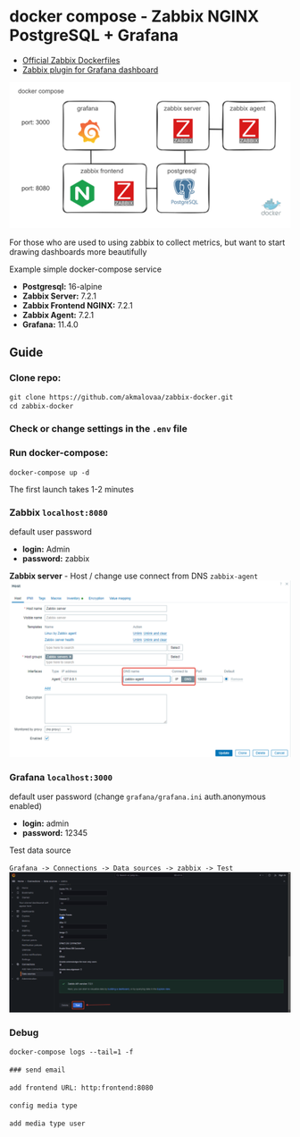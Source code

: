 # docker compose - Zabbix NGINX PostgreSQL + Grafana

- [Official Zabbix Dockerfiles](https://github.com/zabbix/zabbix-docker)
- [Zabbix plugin for Grafana dashboard](https://github.com/grafana/grafana-zabbix)

![scheme](./.images/scheme.excalidraw.png)

For those who are used to using zabbix to collect metrics, but want to start drawing dashboards more beautifully

Example simple docker-compose service

- **Postgresql:** 16-alpine
- **Zabbix Server:** 7.2.1
- **Zabbix Frontend NGINX:** 7.2.1
- **Zabbix Agent:** 7.2.1
- **Grafana:** 11.4.0

## Guide

### Clone repo:

```
git clone https://github.com/akmalovaa/zabbix-docker.git
cd zabbix-docker
```

### Check or change settings in the `.env` file

### Run docker-compose:

```
docker-compose up -d
```

The first launch takes 1-2 minutes

### Zabbix `localhost:8080`

default user password

- **login:** Admin
- **password:** zabbix

**Zabbix server** - Host / change use connect from DNS `zabbix-agent`
![zabbix-agent](./.images/zabbix-agent-settings.png)

### Grafana `localhost:3000`

default user password (change `grafana/grafana.ini` auth.anonymous enabled)

- **login:** admin
- **password:** 12345

Test data source

`Grafana -> Connections -> Data sources -> zabbix -> Test`
![zabbix-agent](./.images/data-source-test.png)

### Debug

```
docker-compose logs --tail=1 -f

### send email

add frontend URL: http:frontend:8080

config media type

add media type user



```
